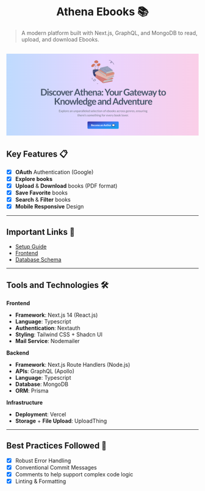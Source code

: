 <h1 align="center">
  Athena Ebooks 📚
</h1>

> A modern platform built with Next.js, GraphQL, and MongoDB to read, upload, and download Ebooks.


<img 
src="./docs/assets/hero.png" 
alt="Athena Ebooks"
 />
---

## Key Features 📋

- [x] **OAuth** Authentication (Google)
- [x] **Explore books**
- [x] **Upload** & **Download** books (PDF format)
- [x] **Save Favorite** books
- [x] **Search** & **Filter** books
- [x] **Mobile Responsive** Design

---

## Important Links 🔗

- [Setup Guide](./docs/SETUP.md)
- [Frontend](./docs/FRONTEND.md)
- [Database Schema](./docs/SCHEMA.md)

---

## Tools and Technologies 🛠️

**Frontend**
- **Framework**: Next.js 14 (React.js)
- **Language**: Typescript
- **Authentication**: Nextauth
- **Styling**: Tailwind CSS + Shadcn UI
- **Mail Service**: Nodemailer

**Backend**
- **Framework**:  Next.js Route Handlers (Node.js)
- **APIs**: GraphQL (Apollo)
- **Language**: Typescript
- **Database**: MongoDB
- **ORM**: Prisma
  
**Infrastructure**
- **Deployment**: Vercel
- **Storage** + **File Upload**: UploadThing

---

## Best Practices Followed 📝

- [x] Robust Error Handling
- [x] Conventional Commit Messages
- [x] Comments to help support complex code logic
- [x] Linting & Formatting

